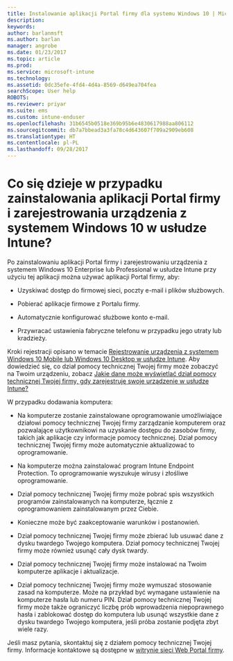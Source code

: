 ```yaml
---
title: Instalowanie aplikacji Portal firmy dla systemu Windows 10 | Microsoft Docs
description: 
keywords: 
author: barlanmsft
ms.author: barlan
manager: angrobe
ms.date: 01/23/2017
ms.topic: article
ms.prod: 
ms.service: microsoft-intune
ms.technology: 
ms.assetid: 0dc35efe-4fd4-4d4a-8569-d649ea704fea
searchScope: User help
ROBOTS: 
ms.reviewer: priyar
ms.suite: ems
ms.custom: intune-enduser
ms.openlocfilehash: 31b6545b0518e369b95b6e4830617988aa806112
ms.sourcegitcommit: db7a7bbead3a3fa78c4d643607f709a2909eb608
ms.translationtype: HT
ms.contentlocale: pl-PL
ms.lasthandoff: 09/28/2017
---
```

# <a name="what-happens-if-you-install-the-company-portal-app-and-enroll-your-windows-10-device-in-intune"></a>Co się dzieje w przypadku zainstalowania aplikacji Portal firmy i zarejestrowania urządzenia z systemem Windows 10 w usłudze Intune?

Po zainstalowaniu aplikacji Portal firmy i zarejestrowaniu urządzenia z systemem Windows 10 Enterprise lub Professional w usłudze Intune przy użyciu tej aplikacji można używać aplikacji Portal firmy, aby:

-   Uzyskiwać dostęp do firmowej sieci, poczty e-mail i plików służbowych.

-   Pobierać aplikacje firmowe z Portalu firmy.

-   Automatycznie konfigurować służbowe konto e-mail.

-   Przywracać ustawienia fabryczne telefonu w przypadku jego utraty lub kradzieży.

Kroki rejestracji opisano w temacie [Rejestrowanie urządzenia z systemem Windows 10 Mobile lub Windows 10 Desktop w usłudze Intune](enroll-your-w10-phone-or-w10-pc-windows.md). Aby dowiedzieć się, co dział pomocy technicznej Twojej firmy może zobaczyć na Twoim urządzeniu, zobacz [Jakie dane może wyświetlać dział pomocy technicznej Twojej firmy, gdy zarejestruję swoje urządzenie w usłudze Intune?](what-info-can-your-company-see-when-you-enroll-your-device-in-intune.md)

W przypadku dodawania komputera:

-   Na komputerze zostanie zainstalowane oprogramowanie umożliwiające działowi pomocy technicznej Twojej firmy zarządzanie komputerem oraz pozwalające użytkownikowi na uzyskanie dostępu do zasobów firmy, takich jak aplikacje czy informacje pomocy technicznej. Dział pomocy technicznej Twojej firmy może automatycznie aktualizować to oprogramowanie.

-   Na komputerze można zainstalować program Intune Endpoint Protection. To oprogramowanie wyszukuje wirusy i złośliwe oprogramowanie.

-   Dział pomocy technicznej Twojej firmy może pobrać spis wszystkich programów zainstalowanych na komputerze, łącznie z oprogramowaniem zainstalowanym przez Ciebie.

-   Konieczne może być zaakceptowanie warunków i postanowień.

-   Dział pomocy technicznej Twojej firmy może zbierać lub usuwać dane z dysku twardego Twojego komputera. Dział pomocy technicznej Twojej firmy może również usunąć cały dysk twardy.

-   Dział pomocy technicznej Twojej firmy może instalować na Twoim komputerze aplikacje i aktualizacje.

-   Dział pomocy technicznej Twojej firmy może wymuszać stosowanie zasad na komputerze. Może na przykład być wymagane ustawienie na komputerze hasła lub numeru PIN. Dział pomocy technicznej Twojej firmy może także ograniczyć liczbę prób wprowadzenia niepoprawnego hasła i zablokować dostęp do komputera lub usunąć wszystkie dane z dysku twardego Twojego komputera, jeśli próba zostanie podjęta zbyt wiele razy.

Jeśli masz pytania, skontaktuj się z działem pomocy technicznej Twojej firmy. Informacje kontaktowe są dostępne w [witrynie sieci Web Portal firmy](https://portal.manage.microsoft.com).
